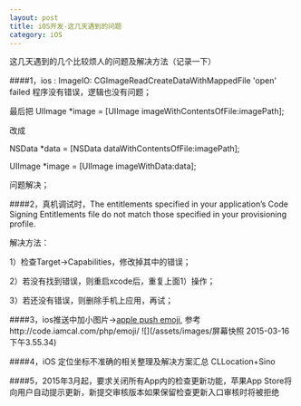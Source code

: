```yaml
---
layout: post
title: iOS开发-这几天遇到的问题
category: iOS
---
```


这几天遇到的几个比较烦人的问题及解决方法（记录一下）  

####1，ios <Error>: ImageIO: CGImageReadCreateDataWithMappedFile  'open' failed 
程序没有错误，逻辑也没有问题；

最后把
UIImage *image = [UIImage imageWithContentsOfFile:imagePath];

改成

NSData *data = [NSData dataWithContentsOfFile:imagePath];

 UIImage *image = [UIImage imageWithData:data];

问题解决；

####2，真机调试时，The entitlements specified in your application’s Code Signing Entitlements file do not match those specified in your provisioning profile.

解决方法：

1）检查Target->Capabilities，修改掉其中的错误；

2）若没有找到错误，则重启xcode后，重复上面1）操作；

3）若还没有错误，则删除手机上应用，再试；


####3，ios推送中加小图片->[apple push emoji](http://stackoverflow.com/questions/16649050/emojis-support-in-apple-push-notification), 参考http://code.iamcal.com/php/emoji/
![](/assets/images/屏幕快照 2015-03-16 下午3.55.34)

####4，iOS 定位坐标不准确的相关整理及解决方案汇总 CLLocation+Sino

####5，2015年3月起，要求关闭所有App内的检查更新功能，苹果App Store将向用户自动提示更新，新提交审核版本如果保留检查更新入口审核时将被拒绝